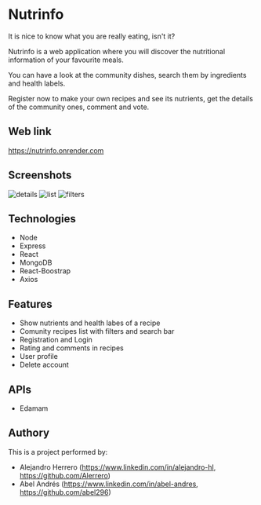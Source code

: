 # Nutrinfo
It is nice to know what you are really eating, isn't it? 

Nutrinfo is a web application where you will discover the nutritional information of your favourite meals.

You can have a look at the community dishes, search them by ingredients and health labels.

Register now to make your own recipes and see its nutrients, get the details of the community ones, comment and vote.

## Web link
https://nutrinfo.onrender.com

## Screenshots
![details](https://res.cloudinary.com/abel-av/image/upload/v1618498026/nutrinfo/nutrinfo_details6_hsdreg.png)
![list](https://res.cloudinary.com/abel-av/image/upload/v1616114243/nutrinfo/nutrinfo_list3_e7rc7l.png)
![filters](https://res.cloudinary.com/abel-av/image/upload/v1616110391/nutrinfo/nutrinfo_filters_mcao9s.png)

## Technologies
* Node
* Express
* React
* MongoDB
* React-Boostrap
* Axios

## Features
* Show nutrients and health labes of a recipe
* Comunity recipes list with filters and search bar
* Registration and Login
* Rating and comments in recipes
* User profile
* Delete account

## APIs
* Edamam

## Authory
This is a project performed by:
* Alejandro Herrero (https://www.linkedin.com/in/alejandro-hl, https://github.com/Alerrero)
* Abel Andrés (https://www.linkedin.com/in/abel-andres, https://github.com/abel296)

